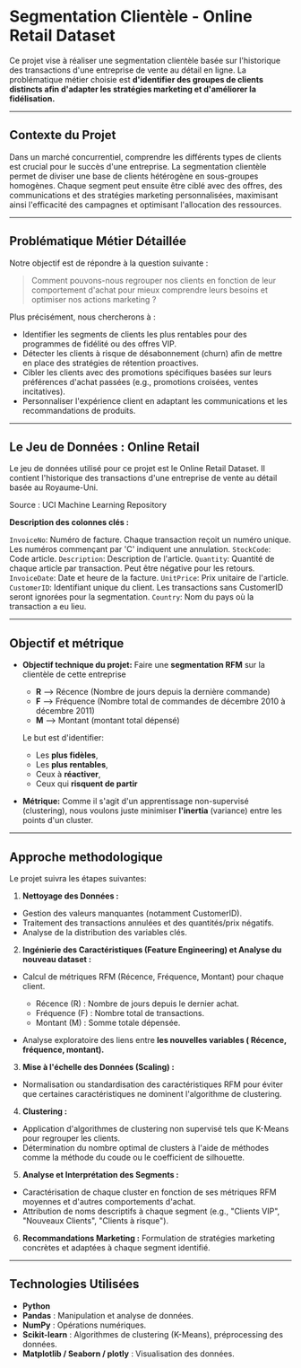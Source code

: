 # Segmentation Clientèle - Online Retail Dataset

Ce projet vise à réaliser une segmentation clientèle basée sur l'historique des transactions d'une entreprise de vente au détail en ligne. La problématique métier choisie est **d'identifier des groupes de clients distincts afin d'adapter les stratégies marketing et d'améliorer la fidélisation.**

---

## Contexte du Projet

Dans un marché concurrentiel, comprendre les différents types de clients est crucial pour le succès d'une entreprise. La segmentation clientèle permet de diviser une base de clients hétérogène en sous-groupes homogènes. Chaque segment peut ensuite être ciblé avec des offres, des communications et des stratégies marketing personnalisées, maximisant ainsi l'efficacité des campagnes et optimisant l'allocation des ressources.

---

## Problématique Métier Détaillée

Notre objectif est de répondre à la question suivante : 
> Comment pouvons-nous regrouper nos clients en fonction de leur comportement d'achat pour mieux comprendre leurs besoins et optimiser nos actions marketing ?

Plus précisément, nous chercherons à :

-   Identifier les segments de clients les plus rentables pour des programmes de fidélité ou des offres VIP.
-   Détecter les clients à risque de désabonnement (churn) afin de mettre en place des stratégies de rétention proactives.
-   Cibler les clients avec des promotions spécifiques basées sur leurs préférences d'achat passées (e.g., promotions croisées, ventes incitatives).
-   Personnaliser l'expérience client en adaptant les communications et les recommandations de produits.

--- 

## Le Jeu de Données : Online Retail

Le jeu de données utilisé pour ce projet est le Online Retail Dataset. Il contient l'historique des transactions d'une entreprise de vente au détail basée au Royaume-Uni.

Source : UCI Machine Learning Repository


**Description des colonnes clés :**

`InvoiceNo`: Numéro de facture. Chaque transaction reçoit un numéro unique. Les numéros commençant par 'C' indiquent une annulation.
`StockCode`: Code article.
`Description`: Description de l'article.
`Quantity`: Quantité de chaque article par transaction. Peut être négative pour les retours.
`InvoiceDate`: Date et heure de la facture.
`UnitPrice`: Prix unitaire de l'article.
`CustomerID`: Identifiant unique du client. Les transactions sans CustomerID seront ignorées pour la segmentation.
`Country`: Nom du pays où la transaction a eu lieu.

---

## Objectif et métrique

- **Objectif technique du projet:** Faire une **segmentation RFM** sur la clientèle de cette entreprise 

    - **R** --> Récence (Nombre de jours depuis la dernière commande)
    - **F** --> Fréquence (Nombre total de commandes de décembre 2010 à décembre 2011)
    - **M** --> Montant (montant total dépensé)

    Le but est d'identifier:
    - Les **plus fidèles**,
    - Les **plus rentables**, 
    - Ceux à **réactiver**,
    - Ceux qui **risquent de partir**

- **Métrique:** Comme il s'agit d'un apprentissage non-supervisé (clustering), nous voulons juste minimiser **l'inertia** (variance) entre les points d'un cluster.

---

## Approche methodologique

Le projet suivra les étapes suivantes:

1. **Nettoyage des Données :**

- Gestion des valeurs manquantes (notamment CustomerID).
- Traitement des transactions annulées et des quantités/prix négatifs.
- Analyse de la distribution des variables clés.

2. **Ingénierie des Caractéristiques (Feature Engineering) et Analyse du nouveau dataset :**

- Calcul de métriques RFM (Récence, Fréquence, Montant) pour chaque client.
    - Récence (R) : Nombre de jours depuis le dernier achat.
    - Fréquence (F) : Nombre total de transactions.
    - Montant (M) : Somme totale dépensée.

- Analyse exploratoire des liens entre **les nouvelles variables ( Récence, fréquence, montant).**

3. **Mise à l'échelle des Données (Scaling) :**

- Normalisation ou standardisation des caractéristiques RFM pour éviter que certaines caractéristiques ne dominent l'algorithme de clustering.

4. **Clustering :**

- Application d'algorithmes de clustering non supervisé tels que K-Means pour regrouper les clients.
- Détermination du nombre optimal de clusters à l'aide de méthodes comme la méthode du coude ou le coefficient de silhouette.

5. **Analyse et Interprétation des Segments :**

- Caractérisation de chaque cluster en fonction de ses métriques RFM moyennes et d'autres comportements d'achat.
- Attribution de noms descriptifs à chaque segment (e.g., "Clients VIP", "Nouveaux Clients", "Clients à risque").

6. **Recommandations Marketing :**
Formulation de stratégies marketing concrètes et adaptées à chaque segment identifié.

---

## Technologies Utilisées

- **Python**
- **Pandas** : Manipulation et analyse de données.
- **NumPy** : Opérations numériques.
- **Scikit-learn** : Algorithmes de clustering (K-Means), préprocessing des données.
- **Matplotlib / Seaborn / plotly** : Visualisation des données.

